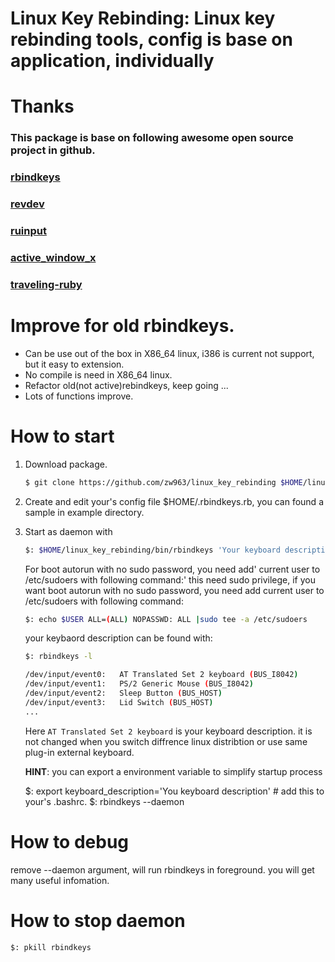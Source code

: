 # Linux Key Rebinding:  Linux key rebinding tools, config is base on application, individually

# Thanks

### This package is base on following awesome open source project in github.

### [rbindkeys](https://github.com/kui/rbindkeys)

### [revdev](https://github.com/kui/revdev)

### [ruinput](https://github.com/kui/ruinput)

### [active_window_x](https://github.com/kui/active_window_x)

### [traveling-ruby](https://github.com/phusion/traveling-ruby)

# Improve for old rbindkeys.

- Can be use out of the box in X86_64 linux, i386 is current not support, but it easy to extension.
- No compile is need in X86_64 linux.
- Refactor old(not active)rebindkeys, keep going ...
- Lots of functions improve.

# How to start

1. Download package.

   ```sh
   $ git clone https://github.com/zw963/linux_key_rebinding $HOME/linux_key_rebinding
   ```

2. Create and edit your's config file $HOME/.rbindkeys.rb, you can found a sample in example directory.

3. Start as daemon with

   ```sh
   $: $HOME/linux_key_rebinding/bin/rbindkeys 'Your keyboard description' --daemon
   ```

   For boot autorun with no sudo password, you need add'
   current user to /etc/sudoers with following command:'
   this need sudo privilege, if you want boot autorun with no sudo password, 
   you need add current user to /etc/sudoers with following command:

   ```sh
   $: echo $USER ALL=(ALL) NOPASSWD: ALL |sudo tee -a /etc/sudoers
   ```
   your keybaord description can be found with:
   
   ```sh
   $: rbindkeys -l

   /dev/input/event0:	AT Translated Set 2 keyboard (BUS_I8042)
   /dev/input/event1:	PS/2 Generic Mouse (BUS_I8042)
   /dev/input/event2:	Sleep Button (BUS_HOST)
   /dev/input/event3:	Lid Switch (BUS_HOST)
   ...
   ```

   Here `AT Translated Set 2 keyboard` is your keyboard description.
   it is not changed when you switch diffrence linux distribtion
   or use same plug-in external keyboard.
   
   __HINT__: you can export a environment variable to simplify startup process

   $: export keyboard_description='You keyboard description' # add this to your's .bashrc.
   $: rbindkeys --daemon

#  How to debug

remove --daemon argument, will run rbindkeys in foreground.
you will get many useful infomation.

# How to stop daemon

```sh
$: pkill rbindkeys
```
